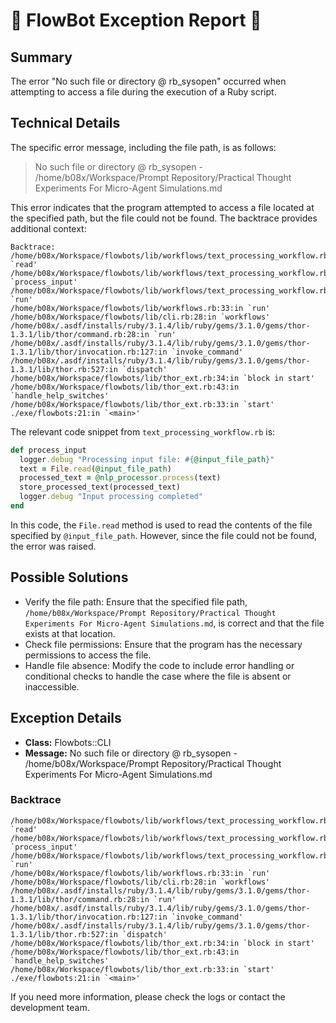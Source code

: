 # 🤖 FlowBot Exception Report 🤖


## Summary
The error "No such file or directory @ rb_sysopen" occurred when attempting to access a file during the execution of a Ruby script.

## Technical Details
The specific error message, including the file path, is as follows:

> No such file or directory @ rb_sysopen - /home/b08x/Workspace/Prompt Repository/Practical Thought Experiments For Micro-Agent Simulations.md

This error indicates that the program attempted to access a file located at the specified path, but the file could not be found. The backtrace provides additional context:

```
Backtrace:
/home/b08x/Workspace/flowbots/lib/workflows/text_processing_workflow.rb:58:in `read'
/home/b08x/Workspace/flowbots/lib/workflows/text_processing_workflow.rb:58:in `process_input'
/home/b08x/Workspace/flowbots/lib/workflows/text_processing_workflow.rb:26:in `run'
/home/b08x/Workspace/flowbots/lib/workflows.rb:33:in `run'
/home/b08x/Workspace/flowbots/lib/cli.rb:28:in `workflows'
/home/b08x/.asdf/installs/ruby/3.1.4/lib/ruby/gems/3.1.0/gems/thor-1.3.1/lib/thor/command.rb:28:in `run'
/home/b08x/.asdf/installs/ruby/3.1.4/lib/ruby/gems/3.1.0/gems/thor-1.3.1/lib/thor/invocation.rb:127:in `invoke_command'
/home/b08x/.asdf/installs/ruby/3.1.4/lib/ruby/gems/3.1.0/gems/thor-1.3.1/lib/thor.rb:527:in `dispatch'
/home/b08x/Workspace/flowbots/lib/thor_ext.rb:34:in `block in start'
/home/b08x/Workspace/flowbots/lib/thor_ext.rb:43:in `handle_help_switches'
/home/b08x/Workspace/flowbots/lib/thor_ext.rb:33:in `start'
./exe/flowbots:21:in `<main>'
```

The relevant code snippet from `text_processing_workflow.rb` is:

```ruby
def process_input
  logger.debug "Processing input file: #{@input_file_path}"
  text = File.read(@input_file_path)
  processed_text = @nlp_processor.process(text)
  store_processed_text(processed_text)
  logger.debug "Input processing completed"
end
```

In this code, the `File.read` method is used to read the contents of the file specified by `@input_file_path`. However, since the file could not be found, the error was raised.

## Possible Solutions
- Verify the file path: Ensure that the specified file path, `/home/b08x/Workspace/Prompt Repository/Practical Thought Experiments For Micro-Agent Simulations.md`, is correct and that the file exists at that location.
- Check file permissions: Ensure that the program has the necessary permissions to access the file.
- Handle file absence: Modify the code to include error handling or conditional checks to handle the case where the file is absent or inaccessible.


## Exception Details

- **Class:** Flowbots::CLI
- **Message:** No such file or directory @ rb_sysopen - /home/b08x/Workspace/Prompt Repository/Practical Thought Experiments For Micro-Agent Simulations.md


### Backtrace

```
/home/b08x/Workspace/flowbots/lib/workflows/text_processing_workflow.rb:58:in `read'
/home/b08x/Workspace/flowbots/lib/workflows/text_processing_workflow.rb:58:in `process_input'
/home/b08x/Workspace/flowbots/lib/workflows/text_processing_workflow.rb:26:in `run'
/home/b08x/Workspace/flowbots/lib/workflows.rb:33:in `run'
/home/b08x/Workspace/flowbots/lib/cli.rb:28:in `workflows'
/home/b08x/.asdf/installs/ruby/3.1.4/lib/ruby/gems/3.1.0/gems/thor-1.3.1/lib/thor/command.rb:28:in `run'
/home/b08x/.asdf/installs/ruby/3.1.4/lib/ruby/gems/3.1.0/gems/thor-1.3.1/lib/thor/invocation.rb:127:in `invoke_command'
/home/b08x/.asdf/installs/ruby/3.1.4/lib/ruby/gems/3.1.0/gems/thor-1.3.1/lib/thor.rb:527:in `dispatch'
/home/b08x/Workspace/flowbots/lib/thor_ext.rb:34:in `block in start'
/home/b08x/Workspace/flowbots/lib/thor_ext.rb:43:in `handle_help_switches'
/home/b08x/Workspace/flowbots/lib/thor_ext.rb:33:in `start'
./exe/flowbots:21:in `<main>'
```

If you need more information, please check the logs or contact the development team.
